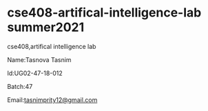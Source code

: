 # cse408-artifical-intelligence-lab summer2021
cse408,artifical intelligence lab

 Name:Tasnova Tasnim 
 
 Id:UG02-47-18-012
 
  Batch:47
  
  Email:tasnimprity12@gmail.com
